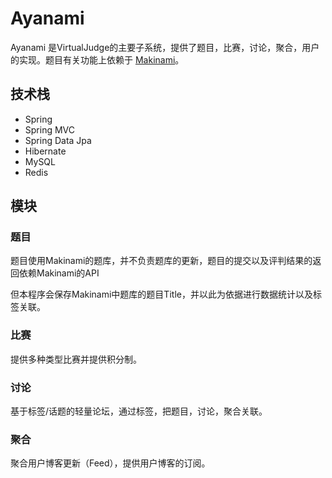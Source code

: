 # Ayanami

Ayanami 是VirtualJudge的主要子系统，提供了题目，比赛，讨论，聚合，用户的实现。题目有关功能上依赖于 [Makinami](https://github.com/Coderhypo/makinami)。

## 技术栈

 + Spring
 + Spring MVC
 + Spring Data Jpa
 + Hibernate
 + MySQL
 + Redis

## 模块

### 题目

题目使用Makinami的题库，并不负责题库的更新，题目的提交以及评判结果的返回依赖Makinami的API

但本程序会保存Makinami中题库的题目Title，并以此为依据进行数据统计以及标签关联。

### 比赛

提供多种类型比赛并提供积分制。

### 讨论

基于标签/话题的轻量论坛，通过标签，把题目，讨论，聚合关联。

### 聚合

聚合用户博客更新（Feed），提供用户博客的订阅。
